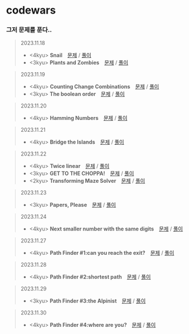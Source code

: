 # codewars

### 그저 문제를 푼다..   

> 2023.11.18   
> - <4kyu> **Snail** [문제](https://www.codewars.com/kata/521c2db8ddc89b9b7a0000c1) / [풀이](https://github.com/oko-ha/codewars/blob/main/Plants%20and%20Zombies/solution.py)   
> - <3kyu> **Plants and Zombies** [문제](https://www.codewars.com/kata/5a5db0f580eba84589000979) / [풀이](https://github.com/oko-ha/codewars/blob/main/Snail/solution.py)

> 2023.11.19
> - <4kyu> **Counting Change Combinations** [문제](https://www.codewars.com/kata/541af676b589989aed0009e7) / [풀이](https://github.com/oko-ha/codewars/blob/main/Counting%20Change%20Combinations/solution.py)
> - <3kyu> **The boolean order** [문제](https://www.codewars.com/kata/59eb1e4a0863c7ff7e000008) / [풀이](https://github.com/oko-ha/codewars/blob/main/The%20boolean%20order/solution.py)

> 2023.11.20
> - <4kyu> **Hamming Numbers** [문제](https://www.codewars.com/kata/526d84b98f428f14a60008da) / [풀이](https://github.com/oko-ha/codewars/blob/main/Hamming%20Numbers/solution.py)

> 2023.11.21
> - <4kyu> **Bridge the Islands** [문제](https://www.codewars.com/kata/64a815e3e96dec077e305750) / [풀이](https://github.com/oko-ha/codewars/blob/main/Bridge%20the%20Islands/solution.py)

> 2023.11.22
> - <4kyu> **Twice linear** [문제](https://www.codewars.com/kata/5672682212c8ecf83e000050) / [풀이](https://github.com/oko-ha/codewars/blob/main/Twice%20linear/solution.py)
> - <3kyu> **GET TO THE CHOPPA!** [문제](https://www.codewars.com/kata/5573f28798d3a46a4900007a) / [풀이](https://github.com/oko-ha/codewars/blob/main/GET%20TO%20THE%20CHOPPA!/solution.py)
> - <2kyu> **Transforming Maze Solver** [문제](https://www.codewars.com/kata/5b86a6d7a4dcc13cd900000b) / [풀이](https://github.com/oko-ha/codewars/blob/main/Transforming%20Maze%20Solver/solution.py)

> 2023.11.23
> - <3kyu> **Papers, Please** [문제](https://www.codewars.com/kata/59d582cafbdd0b7ef90000a0) / [풀이](https://github.com/oko-ha/codewars/blob/main/Papers,%20Please/solution.py)

> 2023.11.24
> - <4kyu> **Next smaller number with the same digits** [문제](https://www.codewars.com/kata/5659c6d896bc135c4c00021e) / [풀이](https://github.com/oko-ha/codewars/blob/main/Next%20smaller%20number%20with%20the%20same%20digits/solution.py)

> 2023.11.27
> - <4kyu> **Path Finder #1:can you reach the exit?** [문제](https://www.codewars.com/kata/5765870e190b1472ec0022a2) / [풀이](https://github.com/oko-ha/codewars/blob/main/Path%20Finder%20%231/solution.py)

> 2023.11.28
> - <4kyu> **Path Finder #2:shortest path** [문제](https://www.codewars.com/kata/57658bfa28ed87ecfa00058a) / [풀이](https://github.com/oko-ha/codewars/blob/main/Path%20Finder%20%232/solution.py)

> 2023.11.29
> - <3kyu> **Path Finder #3:the Alpinist** [문제](https://www.codewars.com/kata/576986639772456f6f00030c) / [풀이](https://github.com/oko-ha/codewars/blob/main/Path%20Finder%20%233/solution.py)

> 2023.11.30
> - <4kyu> **Path Finder #4:where are you?** [문제](https://www.codewars.com/kata/5a0573c446d8435b8e00009f) / [풀이](https://github.com/oko-ha/codewars/blob/main/Path%20Finder%20%234/solution.py)
